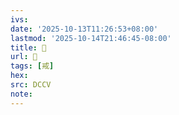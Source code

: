 ```yaml
---
ivs:
date: '2025-10-13T11:26:53+08:00'
lastmod: '2025-10-14T21:46:45-08:00'
title: 󰔅
url: 󰔅
tags: [戒]
hex: 
src: DCCV
note:
---
```

